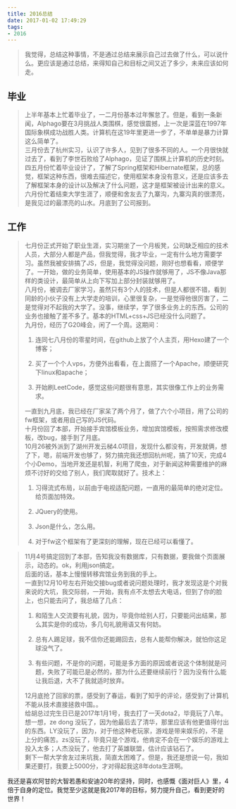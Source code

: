 ```yaml
---
title: 2016总结
date: 2017-01-02 17:49:29
tags:
- 2016
---
```


>我觉得，总结这种事情，不是通过总结来展示自己过去做了什么，可以说什么。更应该是通过总结，来得知自己和目标之间又近了多少，未来应该如何走。

<!--more-->

## 毕业

>上半年基本上忙着毕业了，一二月份基本过年懈怠了。但是，看到一条新闻，Alphago要在3月挑战人类围棋，感觉很震撼，上一次是深蓝在1997年国际象棋成功战胜人类。计算机在这19年里更进一步了，不单单是暴力计算这么简单了。<br>
>三月份去了杭州实习，认识了许多人，见到了很多不同的人。一个月很快就过去了，看到了李世石败给了Alphago，见证了围棋上计算机的历史时刻。<br>
>四五月份忙着毕业设计了，了解了Spring框架和Hibernate框架，总的感觉，框架这种东西，很难去描述它，使用框架本身没有意义，还是应该多去了解框架本身的设计以及解决了什么问题，这才是框架被设计出来的意义。<br>
>六月份忙着结束大学生涯了，顺便和舍友去了九寨沟，九寨沟真的很漂亮，是我见过的最漂亮的山水。月底到了公司报到。<br>

## 工作
>七月份正式开始了职业生涯，实习期坐了一个月板凳，公司缺乏相应的技术人员，大部分人都是产品，但我觉得，我才毕业，一定有什么地方需要学习。虽然我被安排搞了JS，但是，我觉得没问题，刚好也想看看，顺便学了。一开始，做的业务简单，使用基本的JS操作就够用了，JS不像Java那样的类设计，最简单从上向下写加上部分封装就够用了。<br>
>八月份，被调去厂家学习，虽然只有3个人的技术，但是人都很不错，看到同龄的小伙子没有上大学走的培训，心里很复杂，一是觉得他很厉害了，二是觉得对不起我的大学了。没事，继续学，学了很多业务上的东西。公司的业务也接触了差不多了。基本的HTML+css+JS已经没什么问题了。<br>
>九月份，经历了G20峰会，闲了一个周。这期间：
>
>1. 连同七八月份的零星时间，在github上放了个人主页，用Hexo建了一个博客；
>
>2. 买了一个个人vps，方便外出看看，在上面搭了一个Apache，顺便研究下linux和apache；
>
>3. 开始刷LeetCode，感觉这些问题很有意思，其实很像工作上的业务需求。
>
>一直到九月底，我已经在厂家呆了两个月了，做了六个小项目，用了公司的fw框架，或者用自己写的JS代码。<br>
>十月份回了本部，开始接手宾馆模板业务，增加宾馆模板，按照需求修改模板，改bug，接手到了月底。<br>
>10月26被外派到了湖州开发云梯4.0项目，发现什么都没有，开发就俩，想了下，嗯，前端开发也够了，努力搞完我还想回杭州呢，搞了10天，完成4个小Demo，当地开发还是机智，利用了爬虫，对于新闻这种需要维护的麻烦不讨好的交给了别人，我们爬取就好了。技术上：
>
>1. 习得流式布局，以前由于电视适配问题，一直用的最简单的绝对定位。给页面加特效。
>
>2. JQuery的使用。
>
>3. Json是什么，怎么用。
>
>4. 对于fw这个框架有了更深刻的理解，现在已经可以看懂了。

>11月4号搞定回到了本部，告知我没有数据库，只有数据，要我做个页面展示，动态的。ok，利用json搞定。<br>
>后面的话，基本上慢慢转移宾馆业务到我的手上。<br>
>一直到12月10号左右开始交接bug或者说问题处理时，我才发现这是个对我来说的大坑，我交际弱，一开始，我有点不太想去大电话，但到了你的脸上，也只能去问了，我总结了几点：
>
>1. 和陌生人交流要有礼貌，因为，毕竟你给别人打，只要能问出结果，那么其实是你的成功，多几句礼貌用语又有何妨。
>
>2. 总有人踢足球，我不信你还能踢回去，总有人能帮你解决，就怕你这足球没气了。
>
>3. 有些问题，不是你的问题，可能是多方面的原因或者说这个体制就是问题，失败了可能已是必然的，那为什么还要继续前行？因为没有什么能让我后退，大不了我就适时放弃。
>
>12月底抢了回家的票，感受到了春运，看到了知乎的评论，感受到了计算机不能从技术直接拯救中国。。<br>
>给胡总过完生日已是2017年1月1号，我去打了一天dota2，毕竟玩了八年。想一想，ze dong 没玩了，因为他最后去了清华，那里应该有他更值得付出的东西。LY没玩了，因为，对于他这种老玩家，游戏是带来娱乐的，不是上分的痛苦。zs没玩了，毕竟只是个游戏，他肯定不会在一个娱乐的游戏上投入太多；人杰没玩了，他去打了英雄联盟，估计应该钻石了。<br>
>剩下一帮大学舍友过来坑我，简直太困难了。但是，我还是想说一句，我如果还要打，我要上5000分，才对得起我这8年dota生涯啊。

我还是喜欢阿甘的大智若愚和安迪20年的坚持，同时，也感慨《面对巨人》里，4倍于自身的定位。我觉至少这就是我2017年的目标，努力提升自己，看到更好的世界！